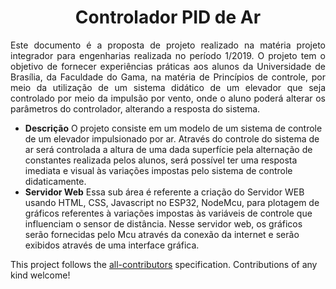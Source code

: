 <h1 align="center">
      Controlador PID de Ar
</h1>


<p align="justify">
 Este documento é a proposta de projeto realizado na matéria projeto integrador para engenharias realizada no período 1/2019. O projeto tem o objetivo de fornecer experiências práticas aos alunos da Universidade de Brasília, da Faculdade do Gama, na matéria de Princípios de controle, por meio da utilização de um sistema didático de um elevador que seja controlado por meio da impulsão por vento, onde o aluno poderá alterar os parâmetros do controlador, alterando a resposta do sistema.

- **Descrição** O projeto consiste em um modelo de um sistema de controle de um elevador impulsionado por ar. Através do controle do sistema de ar será controlada a altura de uma dada superfície pela alternação de constantes realizada pelos alunos, será possível ter uma resposta imediata e visual às variações impostas pelo sistema de controle didaticamente.
- **Servidor Web** Essa sub área é referente a criação do Servidor WEB usando HTML, CSS, Javascript no ESP32, NodeMcu, para plotagem de gráficos referentes à variações impostas às variáveis de controle que influenciam o sensor de distância. Nesse servidor web, os gráficos serão fornecidas pelo Mcu através da conexão da internet e serão exibidos através de uma interface gráfica. 


<!-- ALL-CONTRIBUTORS-LIST:END -->

This project follows the [all-contributors](https://github.com/all-contributors/all-contributors) specification. Contributions of any kind welcome!

